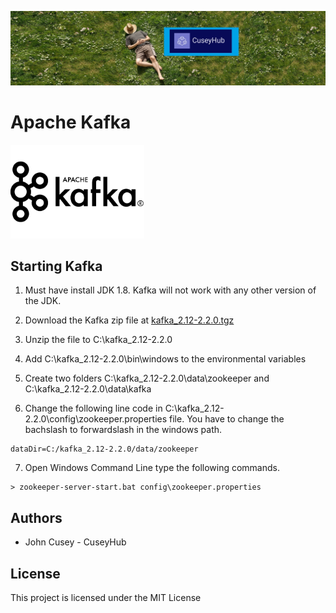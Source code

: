 ![CuseyHub](https://github.com/cusey/ImageForWiki/blob/master/Logos/CuseyHub_Banner_Small.jpg)

# Apache Kafka

<img 
src="https://github.com/cusey/ImageForWiki/blob/master/Logos/ApacheKafka.PNG" 
alt="Apache Kafka" 
height="150px"/>  

## Starting Kafka    
1. Must have install JDK 1.8. Kafka will not work with any other version of the JDK.

2. Download the Kafka zip file at [kafka_2.12-2.2.0.tgz ](https://www.apache.org/dyn/closer.cgi?path=/kafka/2.2.0/kafka_2.12-2.2.0.tgz)

3. Unzip the file to C:\kafka_2.12-2.2.0

4. Add C:\kafka_2.12-2.2.0\bin\windows to the environmental variables

5. Create two folders C:\kafka_2.12-2.2.0\data\zookeeper and C:\kafka_2.12-2.2.0\data\kafka

6. Change the following line code in C:\kafka_2.12-2.2.0\config\zookeeper.properties file. You have to change the bachslash to forwardslash in the windows path. 

```
dataDir=C:/kafka_2.12-2.2.0/data/zookeeper
```
7. Open Windows Command Line type the following commands.

```
> zookeeper-server-start.bat config\zookeeper.properties 
```
 
## Authors
* John Cusey - CuseyHub  

## License   
This project is licensed under the MIT License
